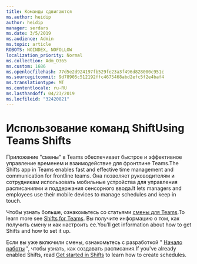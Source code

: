 ```yaml
---
title: Команды сдвигаются
ms.author: heidip
author: heidip
manager: serdars
ms.date: 3/5/2019
ms.audience: Admin
ms.topic: article
ROBOTS: NOINDEX, NOFOLLOW
localization_priority: Normal
ms.collection: Adm_O365
ms.custom: 1686
ms.openlocfilehash: 77d5e2d924197fb529fe23a3f496d828000c951c
ms.sourcegitcommit: 9d78905c512192ffc4675468abd2efc5f2e4baf4
ms.translationtype: MT
ms.contentlocale: ru-RU
ms.lasthandoff: 04/23/2019
ms.locfileid: "32420821"
---
```

# <a name="using-teams-shifts"></a><span data-ttu-id="5c2c5-102">Использование команд Shift</span><span class="sxs-lookup"><span data-stu-id="5c2c5-102">Using Teams Shifts</span></span>

<span data-ttu-id="5c2c5-103">Приложение "смены" в Teams обеспечивает быстрое и эффективное управление временем и взаимодействие для фронтлине Teams.</span><span class="sxs-lookup"><span data-stu-id="5c2c5-103">The Shifts app in Teams enables fast and effective time management and communication for frontline teams.</span></span> <span data-ttu-id="5c2c5-104">Она позволяет руководителям и сотрудникам использовать мобильные устройства для управления расписаниями и поддержания сенсорного ввода.</span><span class="sxs-lookup"><span data-stu-id="5c2c5-104">It lets managers and employees use their mobile devices to manage schedules and keep in touch.</span></span>

<span data-ttu-id="5c2c5-105">Чтобы узнать больше, ознакомьтесь со статьями [смены для Teams](https://docs.microsoft.com/en-us/microsoftteams/expand-teams-across-your-org/shifts-for-teams-landing-page).</span><span class="sxs-lookup"><span data-stu-id="5c2c5-105">To learn more see [Shifts for Teams](https://docs.microsoft.com/en-us/microsoftteams/expand-teams-across-your-org/shifts-for-teams-landing-page).</span></span> <span data-ttu-id="5c2c5-106">Вы получите информацию о том, как получить смену и как настроить ее.</span><span class="sxs-lookup"><span data-stu-id="5c2c5-106">You’ll get information about how to get Shifts and how to set it up.</span></span>

<span data-ttu-id="5c2c5-107">Если вы уже включили смены, ознакомьтесь с разработкой " [Начало работы](https://support.office.com/en-us/article/get-started-in-shifts-5f3e30d8-1821-4904-be26-c3cd25a497d6) ", чтобы узнать, как создавать расписания.</span><span class="sxs-lookup"><span data-stu-id="5c2c5-107">If you've already enabled Shifts, read [Get started in Shifts](https://support.office.com/en-us/article/get-started-in-shifts-5f3e30d8-1821-4904-be26-c3cd25a497d6) to learn how to create schedules.</span></span>

